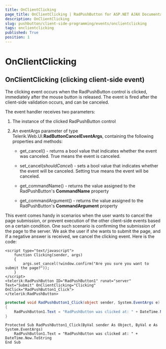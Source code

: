 ```yaml
---
title: OnClientClicking
page_title: OnClientClicking | RadPushButton for ASP.NET AJAX Documentation
description: OnClientClicking
slug: pushbutton/client-side-programming/events/onclientclicking
tags: onclientclicking
published: True
position: 1
---
```


# OnClientClicking

## OnClientClicking (clicking client-side event)

The clicking event occurs when the RadPushButton control is clicked, immediately after the mouse button is released. The event is fired after the client-side validation occurs, and can be canceled.

The event handler receives two parameters:

1. The instance of the clicked RadPushButton control

1. An eventArgs parameter of type Telerik.Web.UI.**RadButtonCancelEventArgs**, containing the following properties and methods:

	* get_cancel() - returns a bool value that indicates whether the event was canceled. True means the event is canceled.

	* set_cancel(*shouldCancel*) - sets a bool value that indicates whether the event will be canceled. Setting true means the event will be canceled.

	* get_commandName() - returns the value assigned to the RadPushButton's **CommandName** property

	* get_commandArgument() - returns the value assigned to the RadPushButton's **CommandArgument** property

This event comes handy in scenarios when the user wants to cancel the page submission, or prevent execution of the other client-side events based on a certain condition. One such scenario is confirming the submission of the page to the server. We ask the user if she wants to submit the page, and if a negative answer is received, we cancel the clicking event. Here is the code:

````ASP.NET
<script type="text/javascript">
	function Clicking(sender, args)
	{
		args.set_cancel(!window.confirm("Are you sure you want to submit the page?"));
	}
</script>
<telerik:RadPushButton ID="RadPushButton1" runat="server" Text="Submit"	OnClientClicking="Clicking" OnClick="RadPushButton1_Click">
</telerik:RadPushButton>
````

````C#
protected void RadPushButton1_Click(object sender, System.EventArgs e)
{
	RadPushButton1.Text = "RadPushButton was clicked at: " + DateTime.Now.ToString();
}
````
````VB
Protected Sub RadPushButton1_Click(ByVal sender As Object, ByVal e As System.EventArgs)
	RadPushButton1.Text = "RadPushButton was clicked at: " + DateTime.Now.ToString
End Sub
````

